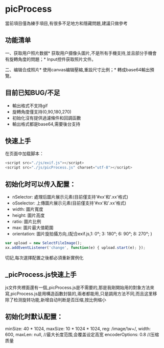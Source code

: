 picProcess
==========

當前項目僅為練手項目,有很多不足地方和隱藏問題,建議只做參考

功能清单
--------

一、获取用户照片数据* 获取用户摄像头圖片,不是所有手機支持,並且部分手機會有旋轉角度的問題；* Input控件获取照片文件。

二、编辑合成照片* 使用canvas编辑壓縮,重設尺寸比例；* 轉成base64輸出預覽。

目前已知BUG/不足
----------------

-	輸出格式不支持gif
-	旋轉角度僅支持(0,90,180,270)
-	初始化沒有提供過濾條件和回調函數
-	輸出格式都是base64,需要後台支持

快速上手
--------

在页面中加载脚本：
```javascript
<script src="./js/exif.js"></script>
<script src="./js/picProcess.js" charset="utf-8"></script>
```


初始化时可以传入配置：
----------------------

-	nSelector: 處理后圖片展示元素(目前僅支持'#xx'和'.xx'格式)
-	oSselector: 上傳圖片展示元素(目前僅支持'#xx'和'.xx'格式)
-	width: 圖片寬度
-	height: 圖片高度
-	ratio: 圖片比例
-	max: 圖片最大值範圍
-	orientation: 圖片旋拍攝方向,(配合exif.js,1: 0°; 3: 180°; 6: 90°; 8: 270°; )

```javascript
var upload = new SelectFileImage(); 
xx.addEventListener('change', function(e) { upload.start(e); });
```

切記,每次選擇配置之後都必須重新實例化



_picProcess.js快速上手
--------
js文件夾裡面還有一個_picProcess.js是不需要的,那是我剛開始用的對象方法來寫,picProcess.js是用構造函數封裝的,兩者都能用,只是調用方法不同,而且这里移除了检测旋转功能,新增自动判断是否压缩,按比例缩小

初始化时默认配置：
----------------------
minSize: 40 * 1024,
maxSize: 10 * 1024 * 1024,
reg: /image\/\w+/,
width: 600,
maxLen: null, //最大长度范围,会覆盖设定高宽
encoderOptions: 0.8 //压缩质量
